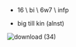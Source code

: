 
- 16 \\ bi \\ 6w7 \\ infp 

  
- big till kin (alnst)


![download (34)](https://github.com/user-attachments/assets/6e4f58f9-e5ca-430c-9545-6fbe903d31ed)

